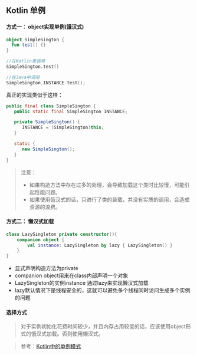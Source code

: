 ## Kotlin 单例



#### 方式一： object实现单例(饿汉式)

```kotlin
object SimpleSington {
  fun test() {}
}

//在Kotlin里调用
SimpleSington.test()

//在Java中调用
SimpleSington.INSTANCE.test();
```

真正的实现类似于这样：

```java
public final class SimpleSington {
   public static final SimpleSington INSTANCE;

   private SimpleSington() {
      INSTANCE = (SimpleSington)this;
   }

   static {
      new SimpleSington();
   }
}
```



> 注意：
>
> - 如果构造方法中存在过多的处理，会导致加载这个类时比较慢，可能引起性能问题。
> - 如果使用饿汉式的话，只进行了类的装载，并没有实质的调用，会造成资源的浪费。

#### 方式二： 懒汉式加载

```kotlin
class LazySingleton private constructor(){
    companion object {
        val instance: LazySingleton by lazy { LazySingleton() }
    }
}
```

- 显式声明构造方法为private
- companion object用来在class内部声明一个对象
- LazySingleton的实例instance 通过lazy来实现懒汉式加载
- lazy默认情况下是线程安全的，这就可以避免多个线程同时访问生成多个实例的问题



#### 选择方式

> 对于实例初始化花费时间较少，并且内存占用较低的话，应该使用object形式的饿汉式加载。否则使用懒汉式。 



> 参考：[Kotlin中的单例模式](https://droidyue.com/blog/2017/07/17/singleton-in-kotlin/)



